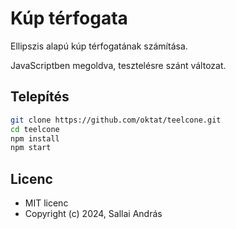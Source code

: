 # Kúp térfogata

Ellipszis alapú kúp térfogatának számítása.

JavaScriptben megoldva, tesztelésre szánt változat.

## Telepítés

```bash
git clone https://github.com/oktat/teelcone.git
cd teelcone
npm install
npm start
```

## Licenc

* MIT licenc
* Copyright (c) 2024, Sallai András
